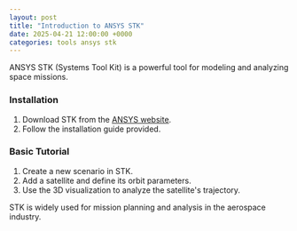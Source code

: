 ```yaml
---
layout: post
title: "Introduction to ANSYS STK"
date: 2025-04-21 12:00:00 +0000
categories: tools ansys stk
---
```


ANSYS STK (Systems Tool Kit) is a powerful tool for modeling and analyzing space missions.

### Installation

1. Download STK from the [ANSYS website](https://www.ansys.com/).
2. Follow the installation guide provided.

### Basic Tutorial

1. Create a new scenario in STK.
2. Add a satellite and define its orbit parameters.
3. Use the 3D visualization to analyze the satellite's trajectory.

STK is widely used for mission planning and analysis in the aerospace industry.

